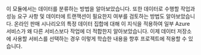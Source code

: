 이 모듈에서는 데이터를 분류하는 방법을 알아보았습니다. 또한 데이터로 수행할 작업과 성능 요구 사항 및 데이터에 트랜잭션이 필요한지 여부를 검토하는 방법도 알아보았습니다. 온라인 판매 시나리오의 특정 데이터 집합에 대해 이 지식을 적용하여 일부 Azure 서비스가 왜 다른 서비스보다 작업에 더 적합한지 알아보았습니다. 이제 데이터 저장소에 사용할 서비스를 선택하는 경우 이렇게 학습한 내용을 향후 프로젝트에 적용할 수 있습니다.